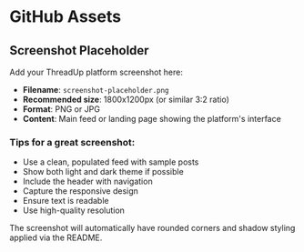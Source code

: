 # GitHub Assets

## Screenshot Placeholder

Add your ThreadUp platform screenshot here:

- **Filename**: `screenshot-placeholder.png`
- **Recommended size**: 1800x1200px (or similar 3:2 ratio)
- **Format**: PNG or JPG
- **Content**: Main feed or landing page showing the platform's interface

### Tips for a great screenshot:

- Use a clean, populated feed with sample posts
- Show both light and dark theme if possible
- Include the header with navigation
- Capture the responsive design
- Ensure text is readable
- Use high-quality resolution

The screenshot will automatically have rounded corners and shadow styling applied via the README.
